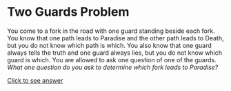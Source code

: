 # Two Guards Problem

You come to a fork in the road with one guard standing beside each fork. You 
know that one path leads to Paradise and the other path leads to Death, but you 
do not know which path is which. You also know that one guard always tells the 
truth and one guard always lies, but you do not know which guard is which. You 
are allowed to ask one question of one of the guards. *What one question do you 
ask to determine which fork leads to Paradise?*

[Click to see answer](../answers/two_guards_answer.md) 
